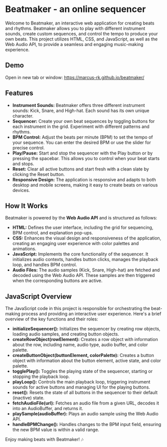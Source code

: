 # Beatmaker - an online sequencer
Welcome to Beatmaker, an interactive web application for creating beats and rhythms. Beatmaker allows you to play with different instrument sounds, create custom sequences, and control the tempo to produce your own beats. This project utilizes HTML, CSS, and JavaScript, as well as the Web Audio API, to provide a seamless and engaging music-making experience.

## Demo
Open in new tab or window: https://marcus-rk.github.io/beatmaker/

## Features
* **Instrument Sounds:** Beatmaker offers three different instrument sounds: Kick, Snare, and High-hat. Each sound has its own unique character.
* **Sequencer:** Create your own beat sequences by toggling buttons for each instrument in the grid. Experiment with different patterns and rhythms.
* **BPM Control:** Adjust the beats per minute (BPM) to set the tempo of your sequence. You can enter the desired BPM or use the slider for precise control.
* **Play/Pause:** Start and stop the sequencer with the Play button or by pressing the spacebar. This allows you to control when your beat starts and stops.
* **Reset:** Clear all active buttons and start fresh with a clean slate by clicking the Reset button.
* **Responsive Design:** The application is responsive and adapts to both desktop and mobile screens, making it easy to create beats on various devices.

## How It Works
Beatmaker is powered by the **Web Audio API** and is structured as follows:

* **HTML:** Defines the user interface, including the grid for sequencing, BPM control, and explanation pop-ups.
* **CSS:** Enhances the visual design and responsiveness of the application, creating an engaging user experience with color palettes and animations.
* **JavaScript:** Implements the core functionality of the sequencer. It initializes audio contexts, handles button clicks, manages the playback loop, and handles BPM control.
* **Audio Files:** The audio samples (Kick, Snare, High-hat) are fetched and decoded using the Web Audio API. These samples are then triggered when the corresponding buttons are active.

## JavaScript Overview
The JavaScript code in this project is responsible for orchestrating the beat-making process and providing an interactive user experience. Here's a brief overview of the key functions and their roles:

* **initializeSequencer():** Initializes the sequencer by creating row objects, loading audio samples, and creating button objects.
* **createRowObject(rowElement):** Creates a row object with information about the row, including name, audio type, audio buffer, and color palette.
* **createButtonObject(buttonElement, colorPalette):** Creates a button object with information about the button element, active state, and color palette.
* **togglePlay():** Toggles the playing state of the sequencer, starting or stopping the playback loop.
* **playLoop():** Controls the main playback loop, triggering instrument sounds for active buttons and managing UI for the playing buttons.
* **reset():** Resets the state of all buttons in the sequencer to their default (inactive) state.
* **fetchAudioFile(url):** Fetches an audio file from a given URL, decodes it into an AudioBuffer, and returns it.
* **playSample(audioBuffer):** Plays an audio sample using the Web Audio API.
* **handleBPMChange():** Handles changes to the BPM input field, ensuring the new BPM value is within a valid range.

Enjoy making beats with Beatmaker! 🎶

